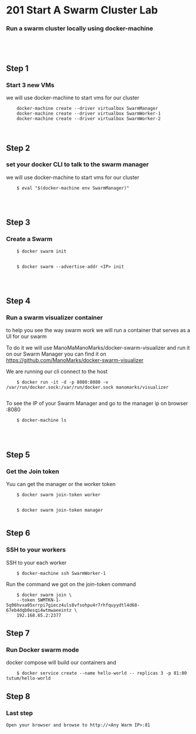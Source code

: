 # 201 Start A Swarm Cluster Lab

### Run a swarm cluster locally using docker-machine  

##### 
<br>
<br>



## Step 1 
### Start 3 new VMs 

we will use docker-machine to start vms for our cluster 

```{r, engine='bash', count_lines}
    docker-machine create --driver virtualbox SwarmManager
    docker-machine create --driver virtualbox SwarmWorker-1
    docker-machine create --driver virtualbox SwarmWorker-2

```
<br>

## Step 2 
### set your docker CLI to talk to the swarm manager 

we will use docker-machine to start vms for our cluster 

```{r, engine='bash', count_lines}
    $ eval "$(docker-machine env SwarmManager)"
    
```
<br>



## Step 3
### Create a Swarm 

```{r, engine='bash', count_lines}
    $ docker swarm init
   
```

```{r, engine='bash', count_lines}
    $ docker swarm --advertise-addr <IP> init 
   
```

<br>

## Step 4
### Run a swarm visualizer container 

to help you see the way swarm work we will run a container that serves as a UI for our swarm 

To do it we will use ManoMaManoMarks/docker-swarm-visualizer and run it on our Swarm Manager 
you can find it on https://github.com/ManoMarks/docker-swarm-visualizer

We are running our cli connect to the host  

```{r, engine='bash', count_lines}
    $ docker run -it -d -p 8080:8080 -v /var/run/docker.sock:/var/run/docker.sock manomarks/visualizer
   
```

To see the IP of your Swarm Manager and go to the manager ip on browser <ip>:8080

```{r, engine='bash', count_lines}
    $ docker-machine ls 
   
```
<br>

## Step 5
### Get the Join token 

Yuu can get the manager or the worker token

```{r, engine='bash', count_lines}
    $ docker swarm join-token worker 
   
```

```{r, engine='bash', count_lines}
    $ docker swarm join-token manager 
   
```

## Step 6
### SSH to your workers 

SSH to your each worker   


```{r, engine='bash', count_lines}
    $ docker-machine ssh SwarmWorker-1    
```
Run the command we got on the join-token command

```{r, engine='bash', count_lines}
    $ docker swarm join \
    --token SWMTKN-1-5q96hvxa05xrrpi7giecz4uls8vfsohpu4r7rhfquyydtl4d68-67eb4dqb0esqi4wtmwaeeintz \
    192.168.65.2:2377   
```

## Step 7 
### Run Docker swarm mode 
docker compose will build our containers and 

```{r, engine='bash', count_lines}
    $ docker service create --name hello-world -- replicas 3 -p 81:80 tutum/hello-world
```





## Step 8 
### Last step 

    Open your browser and browse to http://<Any Warm IP>:81

   
